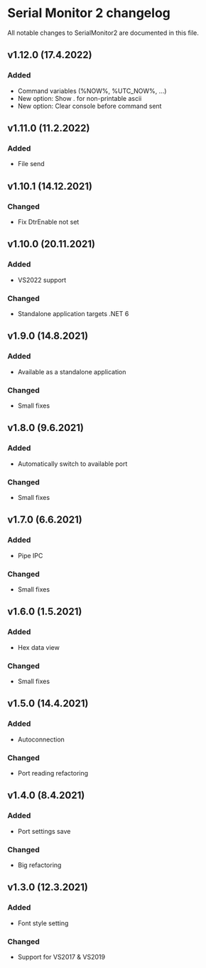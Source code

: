 # Serial Monitor 2 changelog

All notable changes to SerialMonitor2 are documented in this file.

## v1.12.0 (17.4.2022)
### Added
-   Command variables (%NOW%, %UTC_NOW%, ...)
-   New option: Show . for non-printable ascii
-   New option: Clear console before command sent

## v1.11.0 (11.2.2022)
### Added
-   File send

## v1.10.1 (14.12.2021)
### Changed
-   Fix DtrEnable not set

## v1.10.0 (20.11.2021)
### Added
-   VS2022 support
### Changed
-   Standalone application targets .NET 6

## v1.9.0 (14.8.2021)
### Added
-   Available as a standalone application
### Changed
-   Small fixes

## v1.8.0 (9.6.2021)
### Added
-   Automatically switch to available port
### Changed
-   Small fixes

## v1.7.0 (6.6.2021)
### Added
-   Pipe IPC
### Changed
-   Small fixes

## v1.6.0 (1.5.2021)
### Added
-   Hex data view
### Changed
-   Small fixes

## v1.5.0 (14.4.2021)
### Added
-   Autoconnection
### Changed
-   Port reading refactoring

## v1.4.0 (8.4.2021)
### Added
-   Port settings save
### Changed
-   Big refactoring

## v1.3.0 (12.3.2021)
### Added
-   Font style setting
### Changed
-   Support for VS2017 & VS2019
